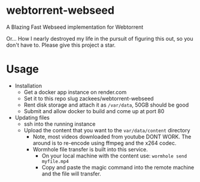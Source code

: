 # webtorrent-webseed

A Blazing Fast Webseed implementation for Webtorrent

Or... How I nearly destroyed my life in the pursuit of figuring this out, so you don't have to.
Please give this project a star.

# Usage

  * Installation
    * Get a docker app instance on render.com
    * Set it to this repo slug zackees/webtorrent-webseed
    * Rent disk storage and attach it as `/var/data`, 50GB should be good
    * Submit and allow docker to build and come up at port 80
  * Updating files
    * ssh into the running instance
    * Upload the content that you want to the `var/data/content` directory
      * Note, most videos downloaded from youtube DONT WORK. The around is to re-encode using ffmpeg and the x264 codec.
      * Wormhole file transfer is built into this service.
        * On your local machine with the content use: `wormhole send myfile.mp4`
        * Copy and paste the magic command into the remote machine and the file
          will transfer.
